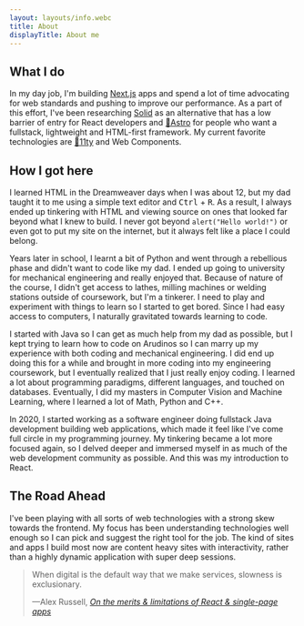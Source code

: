 ```yaml
---
layout: layouts/info.webc
title: About
displayTitle: About me
---
```


## What I do

In my day job, I'm building [Next.js](https://nextjs.org/) apps and spend a lot of time advocating for web standards and pushing to improve our performance. As a part of this effort, I've been researching [Solid](https://www.solidjs.com/) as an alternative that has a low barrier of entry for React developers and [🚀Astro](https://astro.build/) for people who want a fullstack, lightweight and HTML-first framework. My current favorite technologies are [🎈11ty](https://www.11ty.dev/) and Web Components.

## How I got here

I learned HTML in the Dreamweaver days when I was about 12, but my dad taught it to me using a simple text editor and <kbd>Ctrl</kbd> + <kbd>R</kbd>. As a result, I always ended up tinkering with HTML and viewing source on ones that looked far beyond what I knew to build. I never got beyond `alert("Hello world!")` or even got to put my site on the internet, but it always felt like a place I could belong.

Years later in school, I learnt a bit of Python and went through a rebellious phase and didn't want to code like my dad. I ended up going to university for mechanical engineering and really enjoyed that. Because of nature of the course, I didn't get access to lathes, milling machines or welding stations outside of coursework, but I'm a tinkerer. I need to play and experiment with things to learn so I started to get bored. Since I had easy access to computers, I naturally gravitated towards learning to code.

I started with Java so I can get as much help from my dad as possible, but I kept trying to learn how to code on Arudinos so I can marry up my experience with both coding and mechanical engineering. I did end up doing this for a while and brought in more coding into my engineering coursework, but I eventually realized that I just really enjoy coding. I learned a lot about programming paradigms, different languages, and touched on databases. Eventually, I did my masters in Computer Vision and Machine Learning, where I learned a lot of Math, Python and C++.

In 2020, I started working as a software engineer doing fullstack Java development building web applications, which made it feel like I've come full circle in my programming journey. My tinkering became a lot more focused again, so I delved deeper and immersed myself in as much of the web development community as possible. And this was my introduction to React.

## The Road Ahead

I've been playing with all sorts of web technologies with a strong skew towards the frontend. My focus has been understanding technologies well enough so I can pick and suggest the right tool for the job. The kind of sites and apps I build most now are content heavy sites with interactivity, rather than a highly dynamic application with super deep sessions.

<blockquote cite="https://youtu.be/ChfjZV-aA_Y?si=A5zPkShu3LRBYM24&t=2741">
    <p>When digital is the default way that we make services, slowness is exclusionary.</p>
    <footer>—Alex Russell, <cite><a href="https://youtu.be/ChfjZV-aA_Y?si=A5zPkShu3LRBYM24&t=2741" target="_blank">On the merits & limitations of React & single-page apps</a></cite>
    </footer>
</blockquote>
